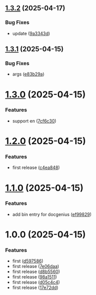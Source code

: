 ## [1.3.2](https://github.com/tkhs0813/docgenius/compare/v1.3.1...v1.3.2) (2025-04-17)


### Bug Fixes

* update ([9a3343d](https://github.com/tkhs0813/docgenius/commit/9a3343dc5ebc12ad46fc141fc2e48605d7cb9255))

## [1.3.1](https://github.com/tkhs0813/docgenius/compare/v1.3.0...v1.3.1) (2025-04-15)


### Bug Fixes

* args ([e83b29a](https://github.com/tkhs0813/docgenius/commit/e83b29ae65b07b5c80565441cdc06f0e445131d7))

# [1.3.0](https://github.com/tkhs0813/docgenius/compare/v1.2.0...v1.3.0) (2025-04-15)


### Features

* support en ([7cf6c30](https://github.com/tkhs0813/docgenius/commit/7cf6c3001f57bfadbe45771911046c6eac507d90))

# [1.2.0](https://github.com/tkhs0813/docgenius/compare/v1.1.0...v1.2.0) (2025-04-15)


### Features

* first release ([c4ea848](https://github.com/tkhs0813/docgenius/commit/c4ea848b8a596ca0845038d32df1a78d2dfcd410))

# [1.1.0](https://github.com/tkhs0813/docgenius/compare/v1.0.0...v1.1.0) (2025-04-15)


### Features

* add bin entry for docgenius ([ef99829](https://github.com/tkhs0813/docgenius/commit/ef998291cf9116db36af65f996f7cc9cfc339792))

# 1.0.0 (2025-04-15)


### Features

* first ([d597586](https://github.com/tkhs0813/docgenius/commit/d5975868d2bb3d493fc0bd458d947e07ad222fff))
* first release ([7e06daa](https://github.com/tkhs0813/docgenius/commit/7e06daa5425bf810df82eb077f4e2bffebe20d14))
* first release ([d8b5560](https://github.com/tkhs0813/docgenius/commit/d8b55607ae46db709c1cabe33528623842abcfed))
* first release ([98a1511](https://github.com/tkhs0813/docgenius/commit/98a1511b60e438e52221108b9c7a7b62350f5382))
* first release ([d05c4c4](https://github.com/tkhs0813/docgenius/commit/d05c4c46d4215ef6185864bfbab56fd4b408eef5))
* first release ([17e72dd](https://github.com/tkhs0813/docgenius/commit/17e72dd14a944cfc19004649fac5651e67625bbb))
